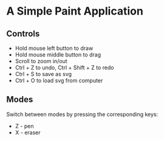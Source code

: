 # A Simple Paint Application
## Controls
- Hold mouse left button to draw
- Hold mouse middle button to drag
- Scroll to zoom in/out
- Ctrl + Z to undo, Ctrl + Shift + Z to redo
- Ctrl + S to save as svg
- Ctrl + O to load svg from computer

## Modes
Switch between modes by pressing the corresponding keys:
- Z - pen
- X - eraser
